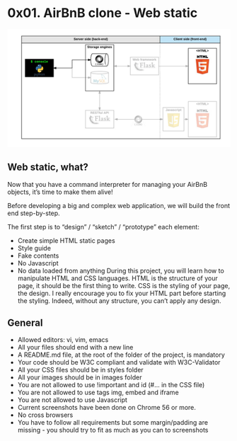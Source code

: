 # 0x01. AirBnB clone - Web static


<img src="AirBnB-Clone_WebFramework.png" />

## Web static, what?
Now that you have a command interpreter for managing your AirBnB objects, it’s time to make them alive!

Before developing a big and complex web application, we will build the front end step-by-step.

The first step is to “design” / “sketch” / “prototype” each element:
-	Create simple HTML static pages
-	Style guide
-	Fake contents
-	No Javascript
-	No data loaded from anything
During this project, you will learn how to manipulate HTML and CSS languages. HTML is the structure of your page, it should be the first thing to write. CSS is the styling of your page, the design. I really encourage you to fix your HTML part before starting the styling. Indeed, without any structure, you can’t apply any design.

## General
-	Allowed editors: vi, vim, emacs
-	All your files should end with a new line
-	A README.md file, at the root of the folder of the project, is mandatory
-	Your code should be W3C compliant and validate with W3C-Validator
-	All your CSS files should be in styles folder
-	All your images should be in images folder
-	You are not allowed to use !important and id (#... in the CSS file)
-	You are not allowed to use tags img, embed and iframe
-	You are not allowed to use Javascript
-	Current screenshots have been done on Chrome 56 or more.
-	No cross browsers
-	You have to follow all requirements but some margin/padding are missing - you should try to fit as much as you can to screenshots
